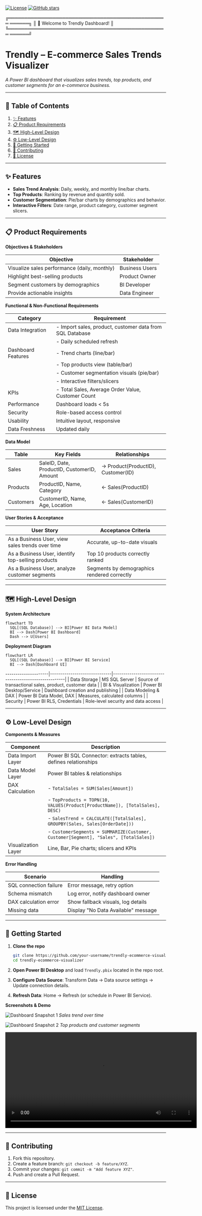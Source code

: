 [![License](https://img.shields.io/badge/license-MIT-blue.svg)](LICENSE)
[![GitHub stars](https://img.shields.io/github/stars/your-username/trendly-ecommerce-visualizer.svg)](https://github.com/your-username/trendly-ecommerce-visualizer/stargazers)

╔══════════════════════════════════════════════════
══════╗  ║             🚀 Welcome to Trendly Dashboard!           ║
╚══════════════════════════════════════════════════ 
══════╝

# Trendly – E-commerce Sales Trends Visualizer

*A Power BI dashboard that visualizes sales trends, top products, and customer segments for an e-commerce business.*

---

## 📖 Table of Contents

1. [✨ Features](#✨-features)
2. [📋 Product Requirements](#📋-product-requirements)
3. [🗺️ High-Level Design](#🗺️-high-level-design)
4. [⚙️ Low-Level Design](#⚙️-low-level-design)
5. [🚀 Getting Started](#🚀-getting-started)
6. [🤝 Contributing](#🤝-contributing)
7. [📜 License](#📜-license)

---

## ✨ Features

* **Sales Trend Analysis**: Daily, weekly, and monthly line/bar charts.
* **Top Products**: Ranking by revenue and quantity sold.
* **Customer Segmentation**: Pie/bar charts by demographics and behavior.
* **Interactive Filters**: Date range, product category, customer segment slicers.

---

## 📋 Product Requirements

**Objectives & Stakeholders**

| Objective                                    | Stakeholder    |
| -------------------------------------------- | -------------- |
| Visualize sales performance (daily, monthly) | Business Users |
| Highlight best-selling products              | Product Owner  |
| Segment customers by demographics            | BI Developer   |
| Provide actionable insights                  | Data Engineer  |

**Functional & Non-Functional Requirements**

| Category           | Requirement                                              |
| ------------------ | -------------------------------------------------------- |
| Data Integration   | - Import sales, product, customer data from SQL Database |
|                    | - Daily scheduled refresh                                |
| Dashboard Features | - Trend charts (line/bar)                                |
|                    | - Top products view (table/bar)                          |
|                    | - Customer segmentation visuals (pie/bar)                |
|                    | - Interactive filters/slicers                            |
| KPIs               | - Total Sales, Average Order Value, Customer Count       |
| Performance        | Dashboard loads < 5s                                     |
| Security           | Role-based access control                                |
| Usability          | Intuitive layout, responsive                             |
| Data Freshness     | Updated daily                                            |

**Data Model**

| Table     | Key Fields                                  | Relationships                      |
| --------- | ------------------------------------------- | ---------------------------------- |
| Sales     | SaleID, Date, ProductID, CustomerID, Amount | → Product(ProductID), Customer(ID) |
| Products  | ProductID, Name, Category                   | ← Sales(ProductID)                 |
| Customers | CustomerID, Name, Age, Location             | ← Sales(CustomerID)                |

**User Stories & Acceptance**

| User Story                                        | Acceptance Criteria                         |
| ------------------------------------------------- | ------------------------------------------- |
| As a Business User, view sales trends over time   | Accurate, up-to-date visuals                |
| As a Business User, identify top-selling products | Top 10 products correctly ranked            |
| As a Business User, analyze customer segments     | Segments by demographics rendered correctly |

---

## 🗺️ High-Level Design

**System Architecture**

```mermaid
flowchart TD
  SQL[(SQL Database)] --> BI[Power BI Data Model]
  BI --> Dash[Power BI Dashboard]
  Dash --> U[Users]
```

**Deployment Diagram**

```mermaid
flowchart LR
  SQL[(SQL Database)] --> BI[Power BI Service]
  BI --> Dash[Dashboard UI]
```

\---------------------|------------------------------|------------------------------------------------------|
\| Data Storage        | MS SQL Server                | Source of transactional sales, product, customer data |
\| BI & Visualization  | Power BI Desktop/Service     | Dashboard creation and publishing                    |
\| Data Modeling & DAX | Power BI Data Model, DAX     | Measures, calculated columns                         |
\| Security            | Power BI RLS, Credentials    | Role-level security and data access                  |

---

## ⚙️ Low-Level Design

**Components & Measures**

| Component           | Description                                                                          |
| ------------------- | ------------------------------------------------------------------------------------ |
| Data Import Layer   | Power BI SQL Connector: extracts tables, defines relationships                       |
| Data Model Layer    | Power BI tables & relationships                                                      |
| DAX Calculation     | - `TotalSales = SUM(Sales[Amount])`                                                  |
|                     | - `TopProducts = TOPN(10, VALUES(Product[ProductName]), [TotalSales], DESC)`         |
|                     | - `SalesTrend = CALCULATE([TotalSales], GROUPBY(Sales, Sales[OrderDate]))`           |
|                     | - `CustomerSegments = SUMMARIZE(Customer, Customer[Segment], "Sales", [TotalSales])` |
| Visualization Layer | Line, Bar, Pie charts; slicers and KPIs                                              |

**Error Handling**

| Scenario               | Handling                            |
| ---------------------- | ----------------------------------- |
| SQL connection failure | Error message, retry option         |
| Schema mismatch        | Log error, notify dashboard owner   |
| DAX calculation error  | Show fallback visuals, log details  |
| Missing data           | Display "No Data Available" message |

---

## 🚀 Getting Started

1. **Clone the repo**

   ```bash
   git clone https://github.com/your-username/trendly-ecommerce-visualizer.git
   cd trendly-ecommerce-visualizer
   ```
2. **Open Power BI Desktop** and load `Trendly.pbix` located in the repo root.
3. **Configure Data Source**: Transform Data → Data source settings → Update connection details.
4. **Refresh Data**: Home → Refresh (or schedule in Power BI Service).

**Screenshots & Demo**

![Dashboard Snapshot 1](images/dashboard-snapshot-1.png)
*Sales trend over time*

![Dashboard Snapshot 2](images/dashboard-snapshot-2.png)
*Top products and customer segments*

<video src="video/demo.mp4" controls width="600">
  Your browser does not support the video tag.
</video>

---

## 🤝 Contributing

1. Fork this repository.
2. Create a feature branch: `git checkout -b feature/XYZ`.
3. Commit your changes: `git commit -m "Add feature XYZ"`.
4. Push and create a Pull Request.

---

## 📜 License

This project is licensed under the [MIT License](LICENSE).
